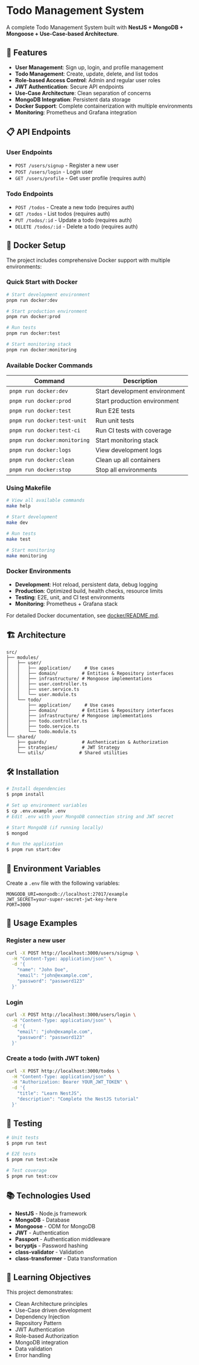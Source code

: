# Todo Management System

A complete Todo Management System built with **NestJS + MongoDB + Mongoose + Use-Case-based Architecture**.

## 🚀 Features

- **User Management**: Sign up, login, and profile management
- **Todo Management**: Create, update, delete, and list todos
- **Role-based Access Control**: Admin and regular user roles
- **JWT Authentication**: Secure API endpoints
- **Use-Case Architecture**: Clean separation of concerns
- **MongoDB Integration**: Persistent data storage
- **Docker Support**: Complete containerization with multiple environments
- **Monitoring**: Prometheus and Grafana integration

## 📋 API Endpoints

### User Endpoints

- `POST /users/signup` - Register a new user
- `POST /users/login` - Login user
- `GET /users/profile` - Get user profile (requires auth)

### Todo Endpoints

- `POST /todos` - Create a new todo (requires auth)
- `GET /todos` - List todos (requires auth)
- `PUT /todos/:id` - Update a todo (requires auth)
- `DELETE /todos/:id` - Delete a todo (requires auth)

## 🐳 Docker Setup

The project includes comprehensive Docker support with multiple environments:

### Quick Start with Docker

```bash
# Start development environment
pnpm run docker:dev

# Start production environment
pnpm run docker:prod

# Run tests
pnpm run docker:test

# Start monitoring stack
pnpm run docker:monitoring
```

### Available Docker Commands

| Command                      | Description                   |
| ---------------------------- | ----------------------------- |
| `pnpm run docker:dev`        | Start development environment |
| `pnpm run docker:prod`       | Start production environment  |
| `pnpm run docker:test`       | Run E2E tests                 |
| `pnpm run docker:test-unit`  | Run unit tests                |
| `pnpm run docker:test-ci`    | Run CI tests with coverage    |
| `pnpm run docker:monitoring` | Start monitoring stack        |
| `pnpm run docker:logs`       | View development logs         |
| `pnpm run docker:clean`      | Clean up all containers       |
| `pnpm run docker:stop`       | Stop all environments         |

### Using Makefile

```bash
# View all available commands
make help

# Start development
make dev

# Run tests
make test

# Start monitoring
make monitoring
```

### Docker Environments

- **Development**: Hot reload, persistent data, debug logging
- **Production**: Optimized build, health checks, resource limits
- **Testing**: E2E, unit, and CI test environments
- **Monitoring**: Prometheus + Grafana stack

For detailed Docker documentation, see [docker/README.md](docker/README.md).

## 🏗️ Architecture

```
src/
├── modules/
│   ├── user/
│   │   ├── application/     # Use cases
│   │   ├── domain/         # Entities & Repository interfaces
│   │   ├── infrastructure/ # Mongoose implementations
│   │   ├── user.controller.ts
│   │   ├── user.service.ts
│   │   └── user.module.ts
│   └── todo/
│       ├── application/     # Use cases
│       ├── domain/         # Entities & Repository interfaces
│       ├── infrastructure/ # Mongoose implementations
│       ├── todo.controller.ts
│       ├── todo.service.ts
│       └── todo.module.ts
└── shared/
    ├── guards/             # Authentication & Authorization
    ├── strategies/         # JWT Strategy
    └── utils/             # Shared utilities
```

## 🛠️ Installation

```bash
# Install dependencies
$ pnpm install

# Set up environment variables
$ cp .env.example .env
# Edit .env with your MongoDB connection string and JWT secret

# Start MongoDB (if running locally)
$ mongod

# Run the application
$ pnpm run start:dev
```

## 🔧 Environment Variables

Create a `.env` file with the following variables:

```env
MONGODB_URI=mongodb://localhost:27017/example
JWT_SECRET=your-super-secret-jwt-key-here
PORT=3000
```

## 📝 Usage Examples

### Register a new user

```bash
curl -X POST http://localhost:3000/users/signup \
  -H "Content-Type: application/json" \
  -d '{
    "name": "John Doe",
    "email": "john@example.com",
    "password": "password123"
  }'
```

### Login

```bash
curl -X POST http://localhost:3000/users/login \
  -H "Content-Type: application/json" \
  -d '{
    "email": "john@example.com",
    "password": "password123"
  }'
```

### Create a todo (with JWT token)

```bash
curl -X POST http://localhost:3000/todos \
  -H "Content-Type: application/json" \
  -H "Authorization: Bearer YOUR_JWT_TOKEN" \
  -d '{
    "title": "Learn NestJS",
    "description": "Complete the NestJS tutorial"
  }'
```

## 🧪 Testing

```bash
# Unit tests
$ pnpm run test

# E2E tests
$ pnpm run test:e2e

# Test coverage
$ pnpm run test:cov
```

## 📚 Technologies Used

- **NestJS** - Node.js framework
- **MongoDB** - Database
- **Mongoose** - ODM for MongoDB
- **JWT** - Authentication
- **Passport** - Authentication middleware
- **bcryptjs** - Password hashing
- **class-validator** - Validation
- **class-transformer** - Data transformation

## 🎯 Learning Objectives

This project demonstrates:

- Clean Architecture principles
- Use-Case driven development
- Dependency Injection
- Repository Pattern
- JWT Authentication
- Role-based Authorization
- MongoDB integration
- Data validation
- Error handling
